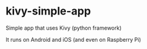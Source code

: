 # kivy-simple-app
Simple app that uses Kivy (python framework)

It runs on Android and iOS (and even on Raspberry Pi)
